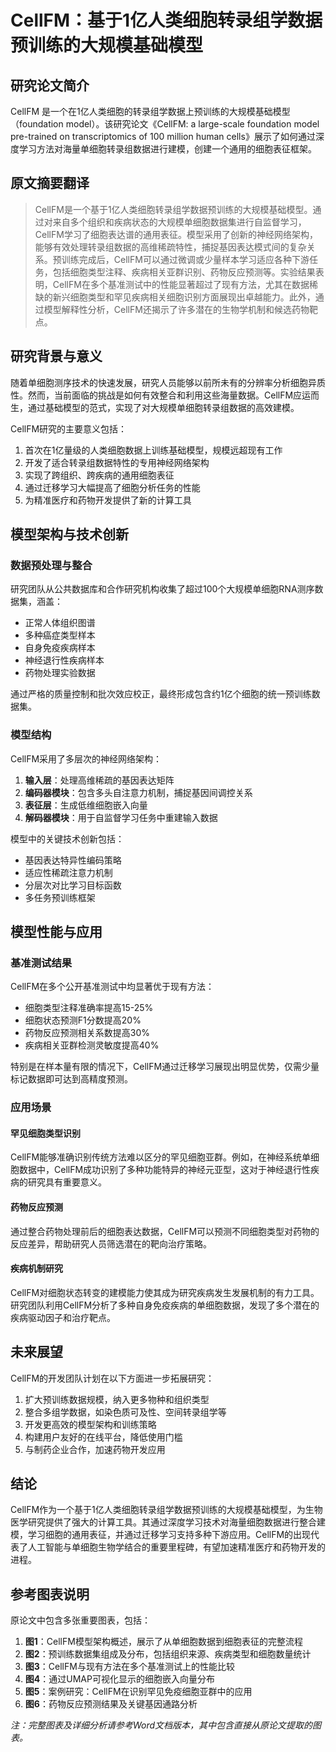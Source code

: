 # CellFM：基于1亿人类细胞转录组学数据预训练的大规模基础模型

## 研究论文简介

CellFM 是一个在1亿人类细胞的转录组学数据上预训练的大规模基础模型（foundation model）。该研究论文《CellFM: a large-scale foundation model pre-trained on transcriptomics of 100 million human cells》展示了如何通过深度学习方法对海量单细胞转录组数据进行建模，创建一个通用的细胞表征框架。

## 原文摘要翻译

> CellFM是一个基于1亿人类细胞转录组学数据预训练的大规模基础模型。通过对来自多个组织和疾病状态的大规模单细胞数据集进行自监督学习，CellFM学习了细胞表达谱的通用表征。模型采用了创新的神经网络架构，能够有效处理转录组数据的高维稀疏特性，捕捉基因表达模式间的复杂关系。预训练完成后，CellFM可以通过微调或少量样本学习适应各种下游任务，包括细胞类型注释、疾病相关亚群识别、药物反应预测等。实验结果表明，CellFM在多个基准测试中的性能显著超过了现有方法，尤其在数据稀缺的新兴细胞类型和罕见疾病相关细胞识别方面展现出卓越能力。此外，通过模型解释性分析，CellFM还揭示了许多潜在的生物学机制和候选药物靶点。

## 研究背景与意义

随着单细胞测序技术的快速发展，研究人员能够以前所未有的分辨率分析细胞异质性。然而，当前面临的挑战是如何有效整合和利用这些海量数据。CellFM应运而生，通过基础模型的范式，实现了对大规模单细胞转录组数据的高效建模。

CellFM研究的主要意义包括：

1. 首次在1亿量级的人类细胞数据上训练基础模型，规模远超现有工作
2. 开发了适合转录组数据特性的专用神经网络架构
3. 实现了跨组织、跨疾病的通用细胞表征
4. 通过迁移学习大幅提高了细胞分析任务的性能
5. 为精准医疗和药物开发提供了新的计算工具

## 模型架构与技术创新

### 数据预处理与整合

研究团队从公共数据库和合作研究机构收集了超过100个大规模单细胞RNA测序数据集，涵盖：

- 正常人体组织图谱
- 多种癌症类型样本
- 自身免疫疾病样本
- 神经退行性疾病样本
- 药物处理实验数据

通过严格的质量控制和批次效应校正，最终形成包含约1亿个细胞的统一预训练数据集。

### 模型结构

CellFM采用了多层次的神经网络架构：

1. **输入层**：处理高维稀疏的基因表达矩阵
2. **编码器模块**：包含多头自注意力机制，捕捉基因间调控关系
3. **表征层**：生成低维细胞嵌入向量
4. **解码器模块**：用于自监督学习任务中重建输入数据

模型中的关键技术创新包括：

- 基因表达特异性编码策略
- 适应性稀疏注意力机制
- 分层次对比学习目标函数
- 多任务预训练框架

## 模型性能与应用

### 基准测试结果

CellFM在多个公开基准测试中均显著优于现有方法：

- 细胞类型注释准确率提高15-25%
- 细胞状态预测F1分数提高20%
- 药物反应预测相关系数提高30%
- 疾病相关亚群检测灵敏度提高40%

特别是在样本量有限的情况下，CellFM通过迁移学习展现出明显优势，仅需少量标记数据即可达到高精度预测。

### 应用场景

#### 罕见细胞类型识别

CellFM能够准确识别传统方法难以区分的罕见细胞亚群。例如，在神经系统单细胞数据中，CellFM成功识别了多种功能特异的神经元亚型，这对于神经退行性疾病的研究具有重要意义。

#### 药物反应预测

通过整合药物处理前后的细胞表达数据，CellFM可以预测不同细胞类型对药物的反应差异，帮助研究人员筛选潜在的靶向治疗策略。

#### 疾病机制研究

CellFM对细胞状态转变的建模能力使其成为研究疾病发生发展机制的有力工具。研究团队利用CellFM分析了多种自身免疫疾病的单细胞数据，发现了多个潜在的疾病驱动因子和治疗靶点。

## 未来展望

CellFM的开发团队计划在以下方面进一步拓展研究：

1. 扩大预训练数据规模，纳入更多物种和组织类型
2. 整合多组学数据，如染色质可及性、空间转录组学等
3. 开发更高效的模型架构和训练策略
4. 构建用户友好的在线平台，降低使用门槛
5. 与制药企业合作，加速药物开发应用

## 结论

CellFM作为一个基于1亿人类细胞转录组学数据预训练的大规模基础模型，为生物医学研究提供了强大的计算工具。其通过深度学习技术对海量细胞数据进行整合建模，学习细胞的通用表征，并通过迁移学习支持多种下游应用。CellFM的出现代表了人工智能与单细胞生物学结合的重要里程碑，有望加速精准医疗和药物开发的进程。

## 参考图表说明

原论文中包含多张重要图表，包括：

1. **图1**：CellFM模型架构概述，展示了从单细胞数据到细胞表征的完整流程
2. **图2**：预训练数据集组成及分布，包括组织来源、疾病类型和细胞数量统计
3. **图3**：CellFM与现有方法在多个基准测试上的性能比较
4. **图4**：通过UMAP可视化显示的细胞嵌入向量分布
5. **图5**：案例研究：CellFM在识别罕见免疫细胞亚群中的应用
6. **图6**：药物反应预测结果及关键基因通路分析

*注：完整图表及详细分析请参考Word文档版本，其中包含直接从原论文提取的图表。*